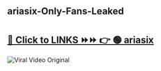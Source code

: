 
 ## ariasix-Only-Fans-Leaked

# <h2><a href="https://clipsfans.com/ariasix&ref=git">🔗 Click to LINKS ⏩⏩ 👉 🟢 ariasix </a></h2>

<a href="https://clipsfans.com/ariasix&ref=git" rel="nofollow" data-target="animated-image.originalLink"><img src="https://i.ibb.co.com/xMMVF88/686577567.gif" alt="Viral Video Original" style="max-width: 100%; display: inline-block;" data-target="animated-image.originalImage"></a>
